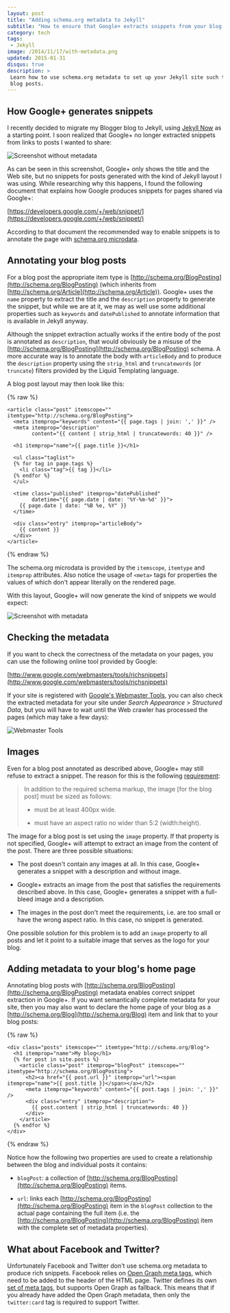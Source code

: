```yaml
---
layout: post
title: "Adding schema.org metadata to Jekyll"
subtitle: "How to ensure that Google+ extracts snippets from your blog posts"
category: tech
tags:
 - Jekyll
image: /2014/11/17/with-metadata.png
updated: 2015-01-31
disqus: true
description: >
 Learn how to use schema.org metadata to set up your Jekyll site such that Google+ can extract rich snippets from your
 blog posts.
---
```


## How Google+ generates snippets

I recently decided to migrate my Blogger blog to Jekyll, using [Jekyll Now](https://github.com/barryclark/jekyll-now)
as a starting point. I soon realized that Google+ no longer extracted snippets from links to posts I wanted to share:

![Screenshot without metadata](without-metadata.png)

As can be seen in this screenshot, Google+ only shows the title and the Web site, but no snippets for posts
generated with the kind of Jekyll layout I was using.
While researching why this happens, I found the following document that explains how Google produces
snippets for pages shared via Google+:

[https://developers.google.com/+/web/snippet/](https://developers.google.com/+/web/snippet/)

According to that document the recommended way to enable snippets is to annotate the page with
[schema.org microdata](http://schema.org/docs/gs.html).

## Annotating your blog posts

For a blog post the appropriate item type
is [http://schema.org/BlogPosting](http://schema.org/BlogPosting) (which inherits from
[http://schema.org/Article](http://schema.org/Article)).
Google+ uses the `name` property to extract the title and the `description` property to generate
the snippet, but while we are at it, we may as well use some additional properties such as
`keywords` and `datePublished` to annotate information that is available in Jekyll anyway.

Although the snippet extraction actually works if the entire body of the post is annotated as `description`,
that would obviously be a misuse of the [http://schema.org/BlogPosting](http://schema.org/BlogPosting) schema.
A more accurate way is to annotate the body with `articleBody` and to produce the `description` property
using the `strip_html` and `truncatewords` (or `truncate`) filters provided by the Liquid Templating language.

A blog post layout may then look like this:

{% raw %}
~~~ markup
<article class="post" itemscope="" itemtype="http://schema.org/BlogPosting">
  <meta itemprop="keywords" content="{{ page.tags | join: ',' }}" />
  <meta itemprop="description"
        content="{{ content | strip_html | truncatewords: 40 }}" />

  <h1 itemprop="name">{{ page.title }}</h1>

  <ul class="taglist">
  {% for tag in page.tags %}
    <li class="tag">{{ tag }}</li>
  {% endfor %}
  </ul>

  <time class="published" itemprop="datePublished"
        datetime="{{ page.date | date: '%Y-%m-%d' }}">
    {{ page.date | date: "%B %e, %Y" }}
  </time>

  <div class="entry" itemprop="articleBody">
    {{ content }}
  </div>
</article>
~~~
{% endraw %}

The schema.org microdata is provided by the `itemscope`, `itemtype` and `itemprop` attributes.
Also notice the usage of `<meta>` tags for properties the values of which don't appear literally on the rendered page.

With this layout, Google+ will now generate the kind of snippets we would expect:

![Screenshot with metadata](with-metadata.png)

## Checking the metadata

If you want to check the correctness of the metadata on your pages, you can use the following online tool
provided by Google:

[http://www.google.com/webmasters/tools/richsnippets](http://www.google.com/webmasters/tools/richsnippets)

If your site is registered with [Google's Webmaster Tools](https://www.google.com/webmasters/tools/), you can also
check the extracted metadata for your site under *Search Appearance* > *Structured Data*, but you will have to wait until the
Web crawler has processed the pages (which may take a few days):

![Webmaster Tools](webmaster-tools.png)

## Images

Even for a blog post annotated as described above, Google+ may still refuse to extract a snippet.
The reason for this is the following [requirement](https://developers.google.com/+/web/snippet/article-rendering):

>   In addition to the required schema markup, the image [for the blog post] must be sized as follows:
>
>   * must be at least 400px wide.
>
>   * must have an aspect ratio no wider than 5:2 (width:height).

The image for a blog post is set using the `image` property. If that property is not specified, Google+ will
attempt to extract an image from the content of the post. There are three possible situations:

* The post doesn't contain any images at all. In this case, Google+ generates a snippet with a description
  and without image.

* Google+ extracts an image from the post that satisfies the requirements described above. In this case,
  Google+ generates a snippet with a full-bleed image and a description.

* The images in the post don't meet the requirements, i.e. are too small or have the wrong aspect ratio.
  In this case, no snippet is generated.

One possible solution for this problem is to add an `image` property to all posts and let it point
to a suitable image that serves as the logo for your blog.

## Adding metadata to your blog's home page

Annotating blog posts with [http://schema.org/BlogPosting](http://schema.org/BlogPosting) metadata
enables correct snippet extraction in Google+. If you want semantically complete metadata for your site,
then you may also want to declare the home page of your blog as a [http://schema.org/Blog](http://schema.org/Blog) item
and link that to your blog posts:

{% raw %}
~~~ markup
<div class="posts" itemscope="" itemtype="http://schema.org/Blog">
  <h1 itemprop="name">My blog</h1>
  {% for post in site.posts %}
    <article class="post" itemprop="blogPost" itemscope="" itemtype="http://schema.org/BlogPosting">
      <h2><a href="{{ post.url }}" itemprop="url"><span itemprop="name">{{ post.title }}</span></a></h2>
      <meta itemprop="keywords" content="{{ post.tags | join: ',' }}" />
      <div class="entry" itemprop="description">
        {{ post.content | strip_html | truncatewords: 40 }}
      </div>
    </article>
  {% endfor %}
</div>
~~~
{% endraw %}

Notice how the following two properties are used to create a relationship between the blog and
individual posts it contains:

* `blogPost`: a collection of [http://schema.org/BlogPosting](http://schema.org/BlogPosting) items.

* `url`: links each [http://schema.org/BlogPosting](http://schema.org/BlogPosting) item in the `blogPost`
  collection to the actual page containing the full item (i.e. the [http://schema.org/BlogPosting](http://schema.org/BlogPosting)
  item with the complete set of metadata properties).

## What about Facebook and Twitter?

Unfortunately Facebook and Twitter don't use schema.org metadata to produce rich snippets. Facebook relies on
[Open Graph meta tags](https://developers.facebook.com/docs/sharing/best-practices#tags), which need to be added
to the header of the HTML page. Twitter defines its own [set of meta tags](https://dev.twitter.com/cards/overview),
but supports Open Graph as fallback. This means that if you already have added the Open Graph metadata, then only the
`twitter:card` tag is required to support Twitter.
